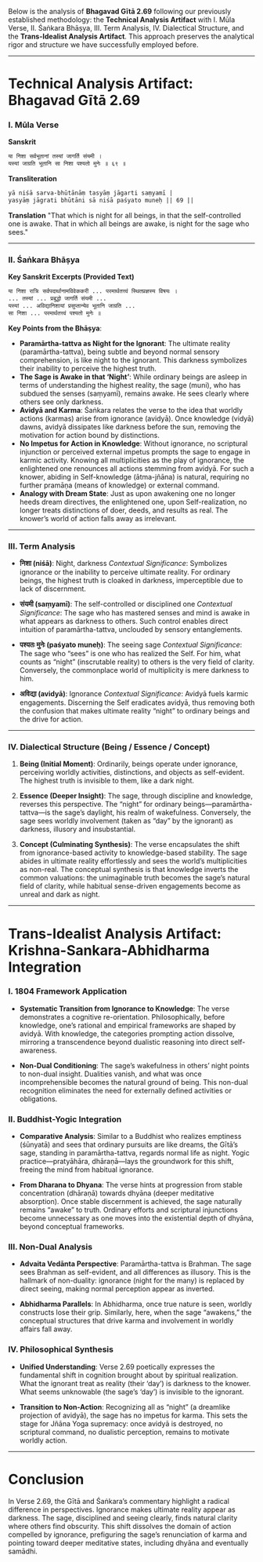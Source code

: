 Below is the analysis of **Bhagavad Gītā 2.69** following our previously established methodology: the **Technical Analysis Artifact** with I. Mūla Verse, II. Śaṅkara Bhāṣya, III. Term Analysis, IV. Dialectical Structure, and the **Trans-Idealist Analysis Artifact**. This approach preserves the analytical rigor and structure we have successfully employed before.

---

# Technical Analysis Artifact: Bhagavad Gītā 2.69

### I. Mūla Verse

**Sanskrit**
```markdown
या निशा सर्वभूतानां तस्यां जागर्ति संयमी ।
यस्यां जाग्रति भूतानि सा निशा पश्यतो मुनेः ॥ ६९ ॥
```

**Transliteration**
```markdown
yā niśā sarva-bhūtānāṃ tasyāṃ jāgarti saṃyamī |
yasyāṃ jāgrati bhūtāni sā niśā paśyato muneḥ || 69 ||
```

**Translation**
"That which is night for all beings, in that the self-controlled one is awake. That in which all beings are awake, is night for the sage who sees."

---

### II. Śaṅkara Bhāṣya

**Key Sanskrit Excerpts (Provided Text)**
```markdown
या निशा रात्रिः सर्वपदार्थानामविवेककरी ... परमार्थतत्त्वं स्थितप्रज्ञस्य विषयः ।
... तस्यां ... प्रबुद्धो जागर्ति संयमी ...
यस्यां ... अविद्यानिशायां प्रसुप्तान्येव भूतानि जाग्रति ...
सा निशा ... परमार्थतत्त्वं पश्यतो मुनेः ॥
```

**Key Points from the Bhāṣya**:
- **Paramārtha-tattva as Night for the Ignorant**: The ultimate reality (paramārtha-tattva), being subtle and beyond normal sensory comprehension, is like night to the ignorant. This darkness symbolizes their inability to perceive the highest truth.
- **The Sage is Awake in that ‘Night’**: While ordinary beings are asleep in terms of understanding the highest reality, the sage (muni), who has subdued the senses (saṃyamī), remains awake. He sees clearly where others see only darkness.
- **Avidyā and Karma**: Śaṅkara relates the verse to the idea that worldly actions (karmas) arise from ignorance (avidyā). Once knowledge (vidyā) dawns, avidyā dissipates like darkness before the sun, removing the motivation for action bound by distinctions.
- **No Impetus for Action in Knowledge**: Without ignorance, no scriptural injunction or perceived external impetus prompts the sage to engage in karmic activity. Knowing all multiplicities as the play of ignorance, the enlightened one renounces all actions stemming from avidyā. For such a knower, abiding in Self-knowledge (ātma-jñāna) is natural, requiring no further pramāṇa (means of knowledge) or external command.
- **Analogy with Dream State**: Just as upon awakening one no longer heeds dream directives, the enlightened one, upon Self-realization, no longer treats distinctions of doer, deeds, and results as real. The knower’s world of action falls away as irrelevant.

---

### III. Term Analysis

- **निशा (niśā)**: Night, darkness
  *Contextual Significance*: Symbolizes ignorance or the inability to perceive ultimate reality. For ordinary beings, the highest truth is cloaked in darkness, imperceptible due to lack of discernment.

- **संयमी (saṃyamī)**: The self-controlled or disciplined one
  *Contextual Significance*: The sage who has mastered senses and mind is awake in what appears as darkness to others. Such control enables direct intuition of paramārtha-tattva, unclouded by sensory entanglements.

- **पश्यतः मुनेः (paśyato muneḥ)**: The seeing sage
  *Contextual Significance*: The sage who “sees” is one who has realized the Self. For him, what counts as “night” (inscrutable reality) to others is the very field of clarity. Conversely, the commonplace world of multiplicity is mere darkness to him.

- **अविद्या (avidyā)**: Ignorance
  *Contextual Significance*: Avidyā fuels karmic engagements. Discerning the Self eradicates avidyā, thus removing both the confusion that makes ultimate reality “night” to ordinary beings and the drive for action.

---

### IV. Dialectical Structure (Being / Essence / Concept)

1. **Being (Initial Moment)**: Ordinarily, beings operate under ignorance, perceiving worldly activities, distinctions, and objects as self-evident. The highest truth is invisible to them, like a dark night.

2. **Essence (Deeper Insight)**: The sage, through discipline and knowledge, reverses this perspective. The “night” for ordinary beings—paramārtha-tattva—is the sage’s daylight, his realm of wakefulness. Conversely, the sage sees worldly involvement (taken as “day” by the ignorant) as darkness, illusory and insubstantial.

3. **Concept (Culminating Synthesis)**: The verse encapsulates the shift from ignorance-based activity to knowledge-based stability. The sage abides in ultimate reality effortlessly and sees the world’s multiplicities as non-real. The conceptual synthesis is that knowledge inverts the common valuations: the unimaginable truth becomes the sage’s natural field of clarity, while habitual sense-driven engagements become as unreal and dark as night.

---

# Trans-Idealist Analysis Artifact: Krishna-Sankara-Abhidharma Integration

### I. 1804 Framework Application

- **Systematic Transition from Ignorance to Knowledge**: The verse demonstrates a cognitive re-orientation. Philosophically, before knowledge, one’s rational and empirical frameworks are shaped by avidyā. With knowledge, the categories prompting action dissolve, mirroring a transcendence beyond dualistic reasoning into direct self-awareness.

- **Non-Dual Conditioning**: The sage’s wakefulness in others’ night points to non-dual insight. Dualities vanish, and what was once incomprehensible becomes the natural ground of being. This non-dual recognition eliminates the need for externally defined activities or obligations.

### II. Buddhist-Yogic Integration

- **Comparative Analysis**: Similar to a Buddhist who realizes emptiness (śūnyatā) and sees that ordinary pursuits are like dreams, the Gītā’s sage, standing in paramārtha-tattva, regards normal life as night. Yogic practice—pratyāhāra, dhāraṇā—lays the groundwork for this shift, freeing the mind from habitual ignorance.

- **From Dharana to Dhyana**: The verse hints at progression from stable concentration (dhāraṇā) towards dhyāna (deeper meditative absorption). Once stable discernment is achieved, the sage naturally remains “awake” to truth. Ordinary efforts and scriptural injunctions become unnecessary as one moves into the existential depth of dhyāna, beyond conceptual frameworks.

### III. Non-Dual Analysis

- **Advaita Vedānta Perspective**: Paramārtha-tattva is Brahman. The sage sees Brahman as self-evident, and all differences as illusory. This is the hallmark of non-duality: ignorance (night for the many) is replaced by direct seeing, making normal perception appear as inverted.

- **Abhidharma Parallels**: In Abhidharma, once true nature is seen, worldly constructs lose their grip. Similarly, here, when the sage “awakens,” the conceptual structures that drive karma and involvement in worldly affairs fall away.

### IV. Philosophical Synthesis

- **Unified Understanding**: Verse 2.69 poetically expresses the fundamental shift in cognition brought about by spiritual realization. What the ignorant treat as reality (their ‘day’) is darkness to the knower. What seems unknowable (the sage’s ‘day’) is invisible to the ignorant.

- **Transition to Non-Action**: Recognizing all as “night” (a dreamlike projection of avidyā), the sage has no impetus for karma. This sets the stage for Jñāna Yoga supremacy: once avidyā is destroyed, no scriptural command, no dualistic perception, remains to motivate worldly action.

---

# Conclusion

In Verse 2.69, the Gītā and Śaṅkara’s commentary highlight a radical difference in perspectives. Ignorance makes ultimate reality appear as darkness. The sage, disciplined and seeing clearly, finds natural clarity where others find obscurity. This shift dissolves the domain of action compelled by ignorance, prefiguring the sage’s renunciation of karma and pointing toward deeper meditative states, including dhyāna and eventually samādhi.
